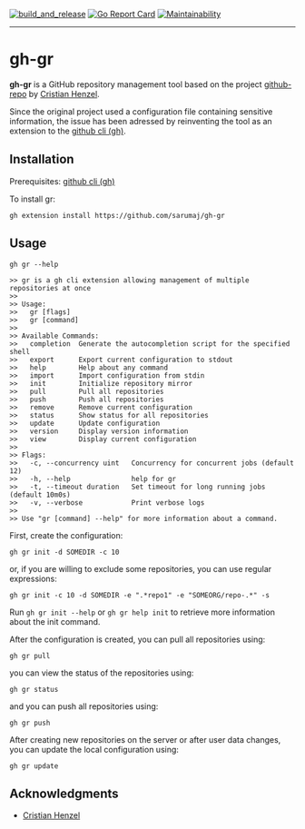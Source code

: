 [![build_and_release](https://github.com/sarumaj/gh-gr/actions/workflows/build_and_release.yml/badge.svg)](https://github.com/sarumaj/gh-gr/actions/workflows/build_and_release.yml)
[![Go Report Card](https://goreportcard.com/badge/github.com/sarumaj/gh-gr)](https://goreportcard.com/report/github.com/sarumaj/gh-gr)
[![Maintainability](https://img.shields.io/codeclimate/maintainability-percentage/sarumaj/gh-gr.svg)](https://codeclimate.com/github/sarumaj/gh-gr/maintainability)

---

# gh-gr

**gh-gr** is a GitHub repository management tool based on the project [github-repo](https://github.com/CristianHenzel/github-repo) by [Cristian Henzel](https://github.com/CristianHenzel).

Since the original project used a configuration file containing sensitive information, the issue has been adressed by reinventing the tool as an extension to the [github cli (gh)](https://cli.github.com/).

## Installation

Prerequisites: [github cli (gh)](https://cli.github.com/)

To install gr:

```
gh extension install https://github.com/sarumaj/gh-gr
```

## Usage

```
gh gr --help

>> gr is a gh cli extension allowing management of multiple repositories at once
>> 
>> Usage:
>>   gr [flags]
>>   gr [command]
>> 
>> Available Commands:
>>   completion  Generate the autocompletion script for the specified shell
>>   export      Export current configuration to stdout
>>   help        Help about any command
>>   import      Import configuration from stdin
>>   init        Initialize repository mirror
>>   pull        Pull all repositories
>>   push        Push all repositories
>>   remove      Remove current configuration
>>   status      Show status for all repositories
>>   update      Update configuration
>>   version     Display version information
>>   view        Display current configuration
>> 
>> Flags:
>>   -c, --concurrency uint   Concurrency for concurrent jobs (default 12)
>>   -h, --help               help for gr
>>   -t, --timeout duration   Set timeout for long running jobs (default 10m0s)
>>   -v, --verbose            Print verbose logs
>> 
>> Use "gr [command] --help" for more information about a command.
```

First, create the configuration:

```
gh gr init -d SOMEDIR -c 10
```

or, if you are willing to exclude some repositories, you can use regular expressions:

```
gh gr init -c 10 -d SOMEDIR -e ".*repo1" -e "SOMEORG/repo-.*" -s
```

Run `gh gr init --help` or `gh gr help init` to retrieve more information about the init command.

After the configuration is created, you can pull all repositories using:

```
gh gr pull
```

you can view the status of the repositories using:

```
gh gr status
```

and you can push all repositories using:

```
gh gr push
```

After creating new repositories on the server or after user data changes, you can update the local configuration using:

```
gh gr update
```

## Acknowledgments

- [Cristian Henzel](https://github.com/CristianHenzel)
